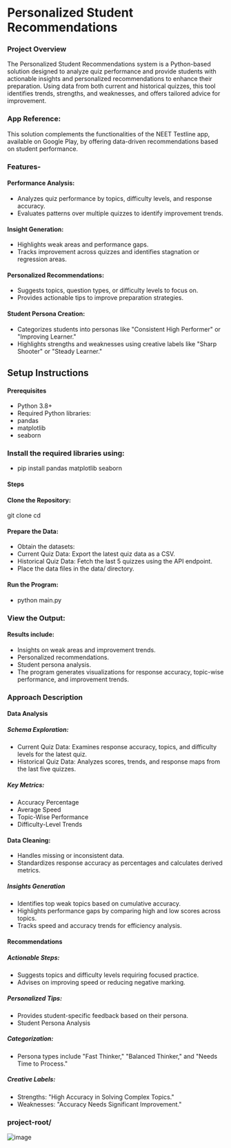 # Personalized Student Recommendations
### Project Overview
The Personalized Student Recommendations system is a Python-based solution designed to analyze quiz performance and provide students with actionable insights and personalized recommendations to enhance their preparation. Using data from both current and historical quizzes, this tool identifies trends, strengths, and weaknesses, and offers tailored advice for improvement.

### App Reference:
This solution complements the functionalities of the NEET Testline app, available on Google Play, by offering data-driven recommendations based on student performance.

### Features-
#### Performance Analysis:
* Analyzes quiz performance by topics, difficulty levels, and response accuracy. 
* Evaluates patterns over multiple quizzes to identify improvement trends.
#### Insight Generation:
* Highlights weak areas and performance gaps.
* Tracks improvement across quizzes and identifies stagnation or regression areas.
#### Personalized Recommendations:
* Suggests topics, question types, or difficulty levels to focus on.
* Provides actionable tips to improve preparation strategies.
#### Student Persona Creation:
* Categorizes students into personas like "Consistent High Performer" or "Improving Learner."
* Highlights strengths and weaknesses using creative labels like "Sharp Shooter" or "Steady Learner."

## Setup Instructions
#### Prerequisites
* Python 3.8+
* Required Python libraries:
* pandas
* matplotlib
* seaborn
### Install the required libraries using:
* pip install pandas matplotlib seaborn
#### Steps
#### Clone the Repository:
git clone <repository-url>
cd <repository-folder>

#### Prepare the Data:
* Obtain the datasets:
* Current Quiz Data: Export the latest quiz data as a CSV.
* Historical Quiz Data: Fetch the last 5 quizzes using the API endpoint.
* Place the data files in the data/ directory.

#### Run the Program:
* python main.py
  
### View the Output:
#### Results include:
* Insights on weak areas and improvement trends.
* Personalized recommendations.
* Student persona analysis.
* The program generates visualizations for response accuracy, topic-wise performance, and improvement trends.

### Approach Description
#### Data Analysis
##### Schema Exploration:
* Current Quiz Data: Examines response accuracy, topics, and difficulty levels for the latest quiz.
* Historical Quiz Data: Analyzes scores, trends, and response maps from the last five quizzes.
##### Key Metrics:
* Accuracy Percentage
* Average Speed
* Topic-Wise Performance
* Difficulty-Level Trends
#### Data Cleaning:
* Handles missing or inconsistent data.
* Standardizes response accuracy as percentages and calculates derived metrics.
##### Insights Generation
* Identifies top weak topics based on cumulative accuracy.
* Highlights performance gaps by comparing high and low scores across topics.
* Tracks speed and accuracy trends for efficiency analysis.
#### Recommendations
##### Actionable Steps:
* Suggests topics and difficulty levels requiring focused practice.
* Advises on improving speed or reducing negative marking.
##### Personalized Tips:
* Provides student-specific feedback based on their persona.
* Student Persona Analysis
##### Categorization:
* Persona types include "Fast Thinker," "Balanced Thinker," and "Needs Time to Process."
##### Creative Labels:
* Strengths: "High Accuracy in Solving Complex Topics."
* Weaknesses: "Accuracy Needs Significant Improvement."

### project-root/
![image](https://github.com/user-attachments/assets/d9cceae6-fc4a-42e7-beb2-667d6fc2df13)

